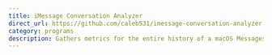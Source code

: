 ```yaml
---
title: iMessage Conversation Analyzer
direct_url: https://github.com/caleb531/imessage-conversation-analyzer
category: programs
description: Gathers metrics for the entire history of a macOS Messages conversation
---
```

